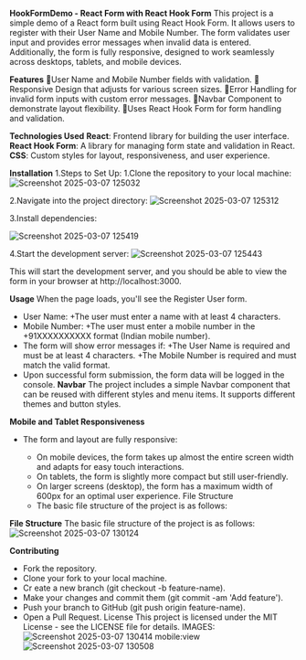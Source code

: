 **HookFormDemo - React Form with React Hook Form**
This project is a simple demo of a React form built using React Hook Form. It allows users to register with their User Name and Mobile Number. The form validates user input and provides error messages when invalid data is entered. Additionally, the form is fully responsive, designed to work seamlessly across desktops, tablets, and mobile devices.

**Features**
🎈User Name and Mobile Number fields with validation.
🎈Responsive Design that adjusts for various screen sizes.
🎈Error Handling for invalid form inputs with custom error messages.
🎈Navbar Component to demonstrate layout flexibility.
🎈Uses React Hook Form for form handling and validation.

**Technologies Used**
**React**: Frontend library for building the user interface.
**React Hook Form**: A library for managing form state and validation in React.
**CSS**: Custom styles for layout, responsiveness, and user experience.

**Installation**
1.Steps to Set Up:
  1.Clone the repository to your local machine:
  ![Screenshot 2025-03-07 125032](https://github.com/user-attachments/assets/65af2e66-80bb-472e-88bb-62e48013b993)

  2.Navigate into the project directory:
  ![Screenshot 2025-03-07 125312](https://github.com/user-attachments/assets/6c1e44e9-86b6-4619-a160-51eb63755d27)

  3.Install dependencies:

  ![Screenshot 2025-03-07 125419](https://github.com/user-attachments/assets/dd96bebf-fb99-4c86-a263-0602745fc0b6)

  4.Start the development server:
  ![Screenshot 2025-03-07 125443](https://github.com/user-attachments/assets/2a9d681b-48c1-463c-8046-e117e3ef4ae0)

This will start the development server, and you should be able to view the form in your browser at http://localhost:3000.

**Usage**
When the page loads, you'll see the Register User form.
+ User Name:
  +The user must enter a name with at least 4 characters.
+ Mobile Number:
  +The user must enter a mobile number in the +91XXXXXXXXXX format (Indian mobile number).
+ The form will show error messages if:
  +The User Name is required and must be at least 4 characters.
  +The Mobile Number is required and must match the valid format.
+ Upon successful form submission, the form data will be logged in the console.
**Navbar**
The project includes a simple Navbar component that can be reused with different styles and menu items. It supports different themes and button styles.

**Mobile and Tablet Responsiveness**
+ The form and layout are fully responsive:

  + On mobile devices, the form takes up almost the entire screen width and adapts for easy touch interactions.
  + On tablets, the form is slightly more compact but still user-friendly.
  + On larger screens (desktop), the form has a maximum width of 600px for an optimal user experience.
  File Structure
  + The basic file structure of the project is as follows:

 **File Structure**
  The basic file structure of the project is as follows:
  ![Screenshot 2025-03-07 130124](https://github.com/user-attachments/assets/56453ccb-aec6-4287-a389-0565fe2f24e2)

**Contributing**
  + Fork the repository.
  + Clone your fork to your local machine.
  + Cr eate a new branch (git checkout -b feature-name).
  + Make your changes and commit them (git commit -am 'Add feature').
  + Push your branch to GitHub (git push origin feature-name).
  + Open a Pull Request.
License
This project is licensed under the MIT License - see the LICENSE file for details.
IMAGES:
![Screenshot 2025-03-07 130414](https://github.com/user-attachments/assets/d8db3586-4bfd-4866-b406-27446223281f)
mobile:view 
![Screenshot 2025-03-07 130508](https://github.com/user-attachments/assets/15b6a34e-cde7-4d88-80cd-bd527c5e887f)
